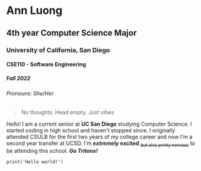 # Ann Luong
## 4th year Computer Science Major
### University of California, San Diego
#### CSE110 - Software Engineering
##### Fall 2022
###### Pronouns: She/Her

> No thoughts. Head empty. Just vibes

*Hello!* I am a current senior at **UC San Diego** studying Computer Science. I started coding in high school and haven't stopped since. I originally attended CSULB for the first two years of my college career and now I'm a second year transfer at UCSD. I'm **_extremely_ excited** <sub>~~but also pretty nervous~~</sub> to be attending this school. ***Go Tritons!***

`print('Hello world!')`